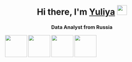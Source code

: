 <h1 align="center">Hi there, I'm <a href="https://daniilshat.ru/" target="_blank">Yuliya</a> 
<img src="https://github.com/blackcater/blackcater/raw/main/images/Hi.gif" height="32"/></h1>
<h3 align="center">Data Analyst from Russia</h3>

<!--
**GroshevayaYS/GroshevayaYS** is a ✨ _special_ ✨ repository because its `README.md` (this file) appears on your GitHub profile.

Here are some ideas to get you started:

- 🔭 I’m currently working on ...
- 🌱 I’m currently learning ...
- 👯 I’m looking to collaborate on ...
- 🤔 I’m looking for help with ...
- 💬 Ask me about ...
- 📫 How to reach me: ...
- 😄 Pronouns: ...
- ⚡ Fun fact: ...
-->
<img src="https://cdn.jsdelivr.net/gh/devicons/devicon/icons/pandas/pandas-original-wordmark.svg" height="72"/> <img src="https://cdn.jsdelivr.net/gh/devicons/devicon/icons/python/python-original-wordmark.svg" height="72"/>
            <img src="https://cdn.jsdelivr.net/gh/devicons/devicon/icons/jupyter/jupyter-original-wordmark.svg" height="72"/> 
            <img src="https://cdn.jsdelivr.net/gh/devicons/devicon/icons/postgresql/postgresql-original-wordmark.svg" height="72"/>
          
          
          
          

